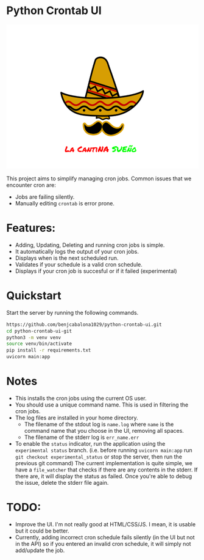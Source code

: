 # Python Crontab UI
![](static/lcs.png)

This project aims to simplify managing cron jobs. Common issues that we encounter cron are:

- Jobs are failing silently.
- Manually editing `crontab` is error prone.

# Features:

- Adding, Updating, Deleting and running cron jobs is simple.
- It automatically logs the output of your cron jobs.
- Displays when is the next scheduled run.
- Validates if your schedule is a valid cron schedule.
- Displays if your cron job is succesful or if it failed (experimental)

# Quickstart

Start the server by running the following commands.

```bash
https://github.com/benjcabalona1029/python-crontab-ui.git
cd python-crontab-ui-git
python3 -m venv venv
source venv/bin/activate
pip install -r requirements.txt
uvicorn main:app
```
# Notes
- This installs the cron jobs using the current OS user.
- You should use a unique command name. This is used in filtering the cron jobs.
- The log files are installed in your home directory.
    - The filename of the stdout log is `name.log` where `name` is the command name that you choose in the UI, removing all spaces.
    - The filename of the stderr log is `err_name.err`
- To enable the `status` indicator, run the application using the `experimental status` branch. (i.e. before running `uvicorn main:app` run `git checkout experimental_status` or stop the server, then run the previous git command) The current implementation is quite simple, we have a `file_watcher` that checks if there are any contents in the stderr. If there are, it will display the status as failed. Once you're able to debug the issue, delete the stderr file again.

# TODO:

- Improve the UI. I'm not really good at HTML/CSS/JS. I mean, it is usable but it could be better.
- Currently, adding incorrect cron schedule fails silently (in the UI but not in the API) so if you entered an invalid cron schedule, it will simply not add/update the job.
